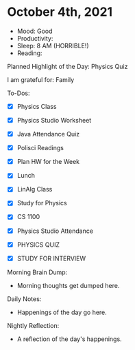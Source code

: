 # October 4th, 2021

- Mood: Good
- Productivity: 
- Sleep: 8 AM (HORRIBLE!)
- Reading: 

Planned Highlight of the Day: Physics Quiz

I am grateful for: Family

To-Dos:
- [x] Physics Class
- [x] Physics Studio Worksheet
- [x] Java Attendance Quiz
- [x] Polisci Readings
- [x] Plan HW for the Week
- [x] Lunch
- [x] LinAlg Class
- [x] Study for Physics
- [x] CS 1100
- [x] Physics Studio Attendance
- [x] PHYSICS QUIZ
- [x] STUDY FOR INTERVIEW


Morning Brain Dump:
- Morning thoughts get dumped here.

Daily Notes:
- Happenings of the day go here.


Nightly Reflection: 
- A reflection of the day's happenings.





